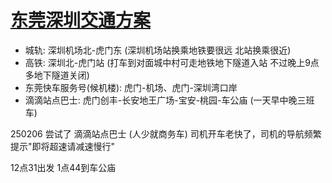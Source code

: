 # [东莞深圳交通方案](/2025/02/dongguan_shenzhen_bus.md)

- 城轨: 深圳机场北-虎门东 (深圳机场站换乘地铁要很远 北站换乘很近)
- 高铁: 深圳北-虎门站 (打车到对面城中村可走地铁地下隧道入站 不过晚上9点多地下隧道关闭)
- 东莞快车服务号(候机楼): 虎门-机场、虎门-深圳湾口岸
- 滴滴站点巴士: 虎门创丰-长安地王广场-宝安-桃园-车公庙 (一天早中晚三班车)

250206 尝试了 滴滴站点巴士 (人少就商务车) 司机开车老快了，司机的导航频繁提示"即将超速请减速慢行"

12点31出发 1点44到车公庙
